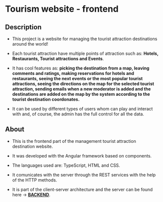 # Tourism website - frontend

## Description

- This project is a website for managing the tourist attraction destinations around the world!

- Each tourist attraction have multiple points of attraction such as: **Hotels, Restaurants, Tourist attractions and Events**.

- It has cool features as: **picking the destination from a map, leaving comments and ratings, making reservations for hotels and restaurants, seeing the next events or the most popular tourist attractions, seeing the directions on the map for the selected tourist attraction, sending emails when a new moderator is added and the destinations are added on the map by the system according to the tourist destination coordonates.**

- It can be used by different types of users whom can play and interact with and, of course, the admin has the full control for all the data.

## About

- This is the frontend part of the management tourist attraction destination website.

- It was developed with the Angular framework based on components. 

- The languages used are: TypeScript, HTML and CSS. 

- It comunicates with the server through the REST services with the help of the HTTP methods.

- It is part of the client-server architecture and the server can be found here -> **[BACKEND](https://github.com/grigoar/tourism-backend-SpringBoot)**. 




